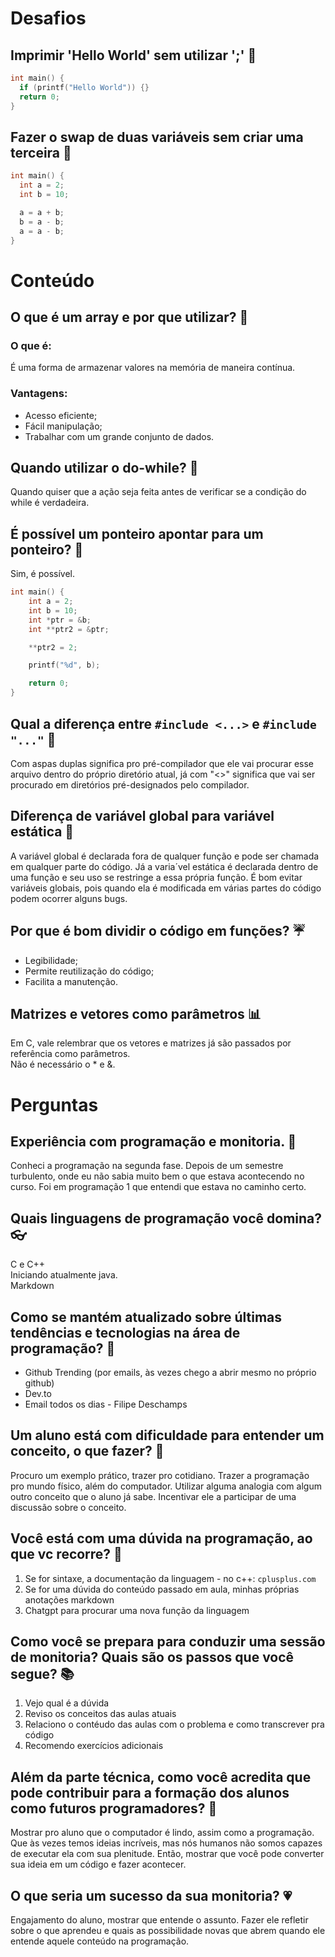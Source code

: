 # Desafios

## Imprimir 'Hello World' sem utilizar ';' 🦋

```c
int main() {
  if (printf("Hello World")) {}
  return 0;
}
```

## Fazer o swap de duas variáveis sem criar uma terceira 🌹

```c
int main() {
  int a = 2;
  int b = 10;

  a = a + b;
  b = a - b;
  a = a - b;
}
```

# Conteúdo

## O que é um array e por que utilizar? 🌷

### O que é:
É uma forma de armazenar valores na memória de maneira contínua.

### Vantagens:
- Acesso eficiente;
- Fácil manipulação;
- Trabalhar com um grande conjunto de dados.

## Quando utilizar o do-while? 🐝
Quando quiser que a ação seja feita antes de verificar se a condição do while é verdadeira.

## É possível um ponteiro apontar para um ponteiro? 🐛
Sim, é possível.

```c
int main() {
    int a = 2;
    int b = 10;
    int *ptr = &b;
    int **ptr2 = &ptr;

    **ptr2 = 2;

    printf("%d", b);

    return 0;
}
```
## Qual a diferença entre `#include <...>` e `#include "..."` 🐢
Com aspas duplas significa pro pré-compilador que ele vai procurar esse arquivo dentro do próprio diretório atual,
já com "<>" significa que vai ser procurado em diretórios pré-designados pelo compilador.

## Diferença de variável global para variável estática 🎈
A variável global é declarada fora de qualquer função e pode ser chamada em qualquer parte do código. Já a varia´vel estática é declarada
dentro de uma função e seu uso se restringe a essa própria função.
É bom evitar variáveis globais, pois quando ela é modificada em várias partes do código podem ocorrer alguns bugs.

## Por que é bom dividir o código em funções? ☔
- Legibilidade;
- Permite reutilização do código;
- Facilita a manutenção.

## Matrizes e vetores como parâmetros 📊
Em C, vale relembrar que os vetores e matrizes já são passados por referência como parâmetros. <br> Não é necessário o * e &.

# Perguntas

## Experiência com programação e monitoria. 🌼
Conheci a programação na segunda fase. Depois de um semestre turbulento, onde eu não sabia muito bem o que estava acontecendo no curso. Foi em programação 1 que entendi que estava no caminho certo. 

## Quais linguagens de programação você domina? 👓
C e C++ <br> Iniciando atualmente java. <br> Markdown 

## Como se mantém atualizado sobre últimas tendências e tecnologias na área de programação? 🐾
- Github Trending (por emails, às vezes chego a abrir mesmo no próprio github)
- Dev.to
- Email todos os dias - Filipe Deschamps

## Um aluno está com dificuldade para entender um conceito, o que fazer? 🌷
Procuro um exemplo prático, trazer pro cotidiano. Trazer a programação pro mundo físico, além do computador. Utilizar alguma analogia com algum outro conceito que o aluno já sabe. Incentivar ele a participar de uma discussão sobre o conceito.

## Você está com uma dúvida na programação, ao que vc recorre? 🦋
1) Se for sintaxe, a documentação da linguagem - no c++: `cplusplus.com`
2) Se for uma dúvida do conteúdo passado em aula, minhas próprias anotações markdown
3) Chatgpt para procurar uma nova função da linguagem

## Como você se prepara para conduzir uma sessão de monitoria? Quais são os passos que você segue? 📚
1) Vejo qual é a dúvida
2) Reviso os conceitos das aulas atuais
3) Relaciono o contéudo das aulas com o problema e como transcrever pra código
4) Recomendo exercícios adicionais

##  Além da parte técnica, como você acredita que pode contribuir para a formação dos alunos como futuros programadores? 🎇
Mostrar pro aluno que o computador é lindo, assim como a programação. Que às vezes temos ideias incríveis, mas nós humanos não somos capazes de executar ela com sua plenitude. Então, mostrar que você pode converter sua ideia em um código e fazer acontecer.

## O que seria um sucesso da sua monitoria? 💗
Engajamento do aluno, mostrar que entende o assunto. Fazer ele refletir sobre o que aprendeu e quais as possibilidade novas que abrem quando ele entende aquele conteúdo na programação. 
